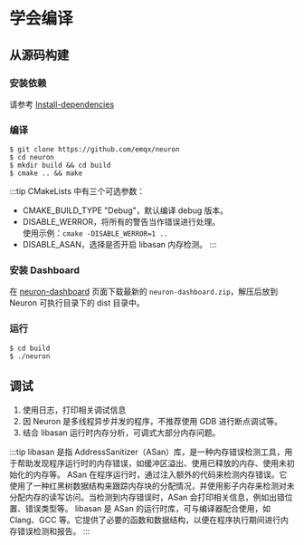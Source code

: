 # 学会编译

## 从源码构建

### 安装依赖

请参考 [Install-dependencies](https://github.com/emqx/neuron/blob/main/Install-dependencies.md)

### 编译

```
$ git clone https://github.com/emqx/neuron
$ cd neuron
$ mkdir build && cd build
$ cmake .. && make
```

:::tip
CMakeLists 中有三个可选参数：
* CMAKE_BUILD_TYPE "Debug"，默认编译 debug 版本。
* DISABLE_WERROR，将所有的警告当作错误进行处理。<br />使用示例：```cmake -DISABLE_WERROR=1 ..```
* DISABLE_ASAN，选择是否开启 libasan 内存检测。
:::

### 安装 Dashboard

在 [neuron-dashboard](https://github.com/emqx/neuron-dashboard/releases) 页面下载最新的 `neuron-dashboard.zip`，解压后放到 Neuron 可执行目录下的 dist 目录中。

### 运行

```
$ cd build
$ ./neuron
```

## 调试

1. 使用日志，打印相关调试信息
2. 因 Neuron 是多线程异步并发的程序，不推荐使用 GDB 进行断点调试等。
3. 结合 libasan 运行时内存分析，可调式大部分内存问题。

:::tip
libasan 是指 AddressSanitizer（ASan）库，是一种内存错误检测工具，用于帮助发现程序运行时的内存错误，如缓冲区溢出、使用已释放的内存、使用未初始化的内存等。
ASan 在程序运行时，通过注入额外的代码来检测内存错误。它使用了一种红黑树数据结构来跟踪内存块的分配情况，并使用影子内存来检测对未分配内存的读写访问。当检测到内存错误时，ASan 会打印相关信息，例如出错位置、错误类型等。
libasan 是 ASan 的运行时库，可与编译器配合使用，如 Clang、GCC 等。它提供了必要的函数和数据结构，以便在程序执行期间进行内存错误检测和报告。
:::